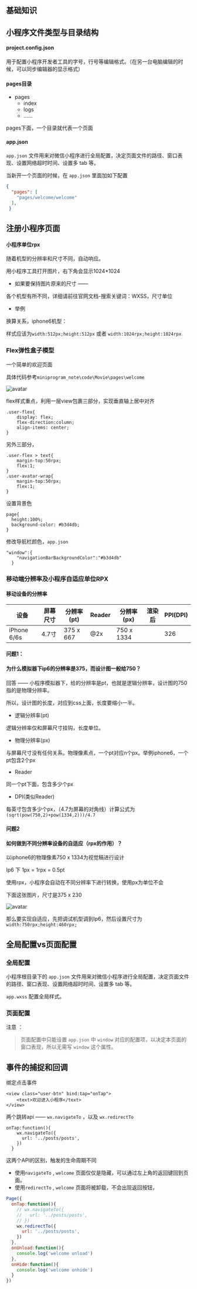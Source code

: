 ## 基础知识

## 小程序文件类型与目录结构

#### project.config.json

用于配置小程序开发者工具的字号，行号等编辑格式。（在另一台电脑编辑的时候，可以同步编辑器的显示格式）

#### pages目录

- pages
  - index
  - logs
  - ......

pages下面，一个目录就代表一个页面

#### app.json

`app.json` 文件用来对微信小程序进行全局配置，决定页面文件的路径、窗口表现、设置网络超时时间、设置多 tab 等。

当新开一个页面的时候，在 `app.json` 里面加如下配置

```json
{
  "pages": [
    "pages/welcome/welcome"
  ],
 }
```

## 注册小程序页面

#### 小程序单位rpx

随着机型的分辨率和尺寸不同，自动响应。

用小程序工具打开图片，右下角会显示1024*1024

- 如果要保持图片原来的尺寸 —— 

各个机型有所不同，详细请前往官网文档-搜索关键词：WXSS，尺寸单位

- 举例

换算关系，iphone6机型：

样式应该为`width:512px;height:512px` 或者 `width:1024rpx;height:1024rpx`

### Flex弹性盒子模型

一个简单的欢迎页面

具体代码参考`miniprogram_note\code\Movie\pages\welcome`

![avatar](./images/welcome.png)

flex样式重点，利用一层view包裹三部分，实现垂直轴上居中对齐

```
.user-flex{
    display: flex;
    flex-direction:column;
    align-items: center;
}
```

另外三部分，

```
.user-flex > text{
    margin-top:50rpx;
    flex:1;
}
.user-avatar-wrap{
    margin-top:50rpx;
    flex:1;
}
```

设置背景色

```
page{
  height:100%;
  background-color: #b3d4db;
}
```

修改导航栏颜色，`app.json`

```
"window":{
    "navigationBarBackgroundColor":"#b3d4db"
  }
```

### 移动端分辨率及小程序自适应单位RPX

#### 移动设备的分辨率

| 设备          | 屏幕尺寸 | 分辨率(pt)   | Reader | 分辨率(px)    | 渲染后  | PPI(DPI) |
| ----------- | ---- | --------- | ------ | ---------- | ---- | -------- |
| iPhone 6/6s | 4.7寸 | 375 x 667 | @2x    | 750 x 1334 |      | 326      |

#### 问题1：

#### 为什么模拟器下ip6的分辨率是375，而设计图一般给750？

回答 —— 小程序模拟器下，给的分辨率是pt，也就是逻辑分辨率，设计图的750指的是物理分辨率。

所以，设计图的长度，对应到css上面，长度要缩小一半。

- 逻辑分辨率(pt)

逻辑分辨率仅和屏幕尺寸挂钩，长度单位。

- 物理分辨率(px)

与屏幕尺寸没有任何关系。物理像素点，一个pt对应n个px。举例iphone6，一个pt包含2个px

- Reader

同一个pt下面，包含多少个px

- DPI(类似Reader)

每英寸包含多少个px，（4.7为屏幕的对角线）计算公式为 `(sqrt(pow(750,2)+pow(1334,2)))/4.7`

#### 问题2

#### 如何做到不同分辨率设备的自适应（rpx的作用）？

以iphone6的物理像素750 x 1334为视觉稿进行设计

Ip6 下 1px = 1rpx = 0.5pt

使用rpx，小程序会自动在不同分辨率下进行转换，使用px为单位不会

下面这张图片，尺寸是375 x 230

![avatar](./images/autoResize.png)

那么要实现自适应，先把调试机型调到Ip6，然后设置尺寸为 `width:750rpx;height:460rpx;`

## 全局配置vs页面配置

### 全局配置

小程序根目录下的 `app.json` 文件用来对微信小程序进行全局配置，决定页面文件的路径、窗口表现、设置网络超时时间、设置多 tab 等。

`app.wxss` 配置全局样式。

### 页面配置

注意 ：

> 页面配置中只能设置 `app.json` 中 `window` 对应的配置项，以决定本页面的窗口表现，所以无需写 `window` 这个属性。

## 事件的捕捉和回调

绑定点击事件

```
<view class="user-btn" bind:tap="onTap">
	<text>欢迎进入小程序</text>
</view>
```

两个跳转api —— `wx.navigateTo` ，以及 `wx.redirectTo`

```
onTap:function(){
    wx.navigateTo({
      url: '../posts/posts',
    })
  }
```

这两个API的区别，触发的生命周期不同

- 使用`navigateTo` , `welcome` 页面仅仅是隐藏，可以通过左上角的返回键回到页面。
- 使用`redirectTo` , `welcome` 页面将被卸载，不会出现返回按钮，

```js
Page({
  onTap:function(){
    // wx.navigateTo({
    //   url: '../posts/posts',
    // })
    wx.redirectTo({
      url: '../posts/posts',
    })
  },
  onUnload:function(){
    console.log('welcome unload')
  },
  onHide:function(){
    console.log('welcome onhide')
  }
})
```

